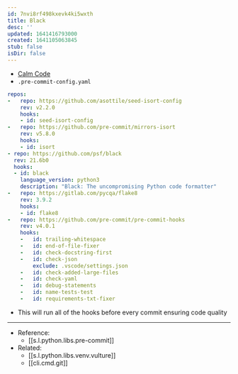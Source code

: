 ```yaml
---
id: 7nvi8rf498kxevk4ki5wxth
title: Black
desc: ''
updated: 1641416793000
created: 1641105063845
stub: false
isDir: false
---
```



- [Calm Code](https://calmcode.io/black/introduction.html)
- `.pre-commit-config.yaml`

```yml
repos:
-   repo: https://github.com/asottile/seed-isort-config
	rev: v2.2.0
	hooks:
	- id: seed-isort-config
-   repo: https://github.com/pre-commit/mirrors-isort
	rev: v5.8.0
	hooks:
	- id: isort
- repo: https://github.com/psf/black
  rev: 21.6b0
  hooks:
  - id: black
	language_version: python3
	description: "Black: The uncompromising Python code formatter"
-   repo: https://gitlab.com/pycqa/flake8
	rev: 3.9.2
	hooks:
	- id: flake8
-   repo: https://github.com/pre-commit/pre-commit-hooks
	rev: v4.0.1
	hooks:
	-   id: trailing-whitespace
	-   id: end-of-file-fixer
	-   id: check-docstring-first
	-   id: check-json
		exclude: .vscode/settings.json
	-   id: check-added-large-files
	-   id: check-yaml
	-   id: debug-statements
	-   id: name-tests-test
	-   id: requirements-txt-fixer

```

- This will run all of the hooks before every commit ensuring code quality

---

- Reference:
  - [[s.l.python.libs.pre-commit]]
- Related:
  - [[s.l.python.libs.venv.vulture]]
  - [[cli.cmd.git]]

